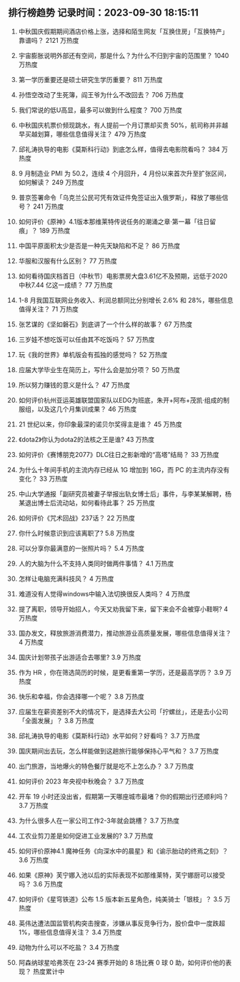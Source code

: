 
## 排行榜趋势 记录时间：2023-09-30 18:15:11
  
  1. 中秋国庆假期期间酒店价格上涨，选择和陌生网友「互换住房」「互换特产」靠谱吗？ 2121 万热度
    
  2. 宇宙膨胀说明外部还有空间，那是什么？为什么不归到宇宙的范围里？ 1040 万热度
    
  3. 第一学历重要还是硕士研究生学历重要？ 811 万热度
    
  4. 孙悟空改动了生死簿，阎王爷为什么不改回去？ 706 万热度
    
  5. 我们常说的低U高显，最多可以做到什么程度？ 700 万热度
    
  6. 中秋国庆机票价频现跳水，有人提前一个月订票却买贵 50%，航司称并非越早买越划算，哪些信息值得关注？ 479 万热度
    
  7. 邱礼涛执导的电影《莫斯科行动》到底怎么样，值得去电影院看吗？ 384 万热度
    
  8. 9 月制造业 PMI 为 50.2，连续 4 个月回升，4 月份以来首次升至扩张区间，如何解读？ 249 万热度
    
  9. 普京签署命令「乌克兰公民可凭有效证件免签证出入俄罗斯」，释放了哪些信号？ 241 万热度
    
  10. 如何评价《原神》4.1版本那维莱特传说任务的潮涌之章·第一幕「往日留痕」？ 189 万热度
    
  11. 中国平原面积太少是否是一种先天缺陷和不足？ 86 万热度
    
  12. 华服和汉服有什么区别？ 77 万热度
    
  13. 如何看待国庆档首日（中秋节）电影票房大盘3.61亿不及预期，远低于2020中秋7.44 亿这一成绩？ 77 万热度
    
  14. 1-8 月我国互联网业务收入、利润总额同比分别增长 2.6% 和 28%，哪些信息值得关注？ 71 万热度
    
  15. 张艺谋的《坚如磐石》到底讲了一个什么样的故事？ 67 万热度
    
  16. 三岁娃不想吃饭可以任由其不吃饭吗？ 57 万热度
    
  17. 玩《我的世界》单机版会有孤独的感觉吗？ 52 万热度
    
  18. 应届大学毕业生在简历上，写什么会是加分项？ 50 万热度
    
  19. 所以努力赚钱的意义是什么？ 47 万热度
    
  20. 如何评价杭州亚运英雄联盟国家队以EDG为班底，朱开+阿布+茂凯·组成的制服组，以及这几个月集训成果？ 46 万热度
    
  21. 21 世纪以来，你印象最深的诺贝尔奖得主是谁？ 45 万热度
    
  22. 《dota2》你认为dota2的法核之王是谁? 43 万热度
    
  23. 如何评价《赛博朋克2077》DLC往日之影新增的“高塔”结局？ 33 万热度
    
  24. 为什么十年间手机的主流内存已经从 1G 增加到 16G，而 PC 的主流内存没有变化？ 33 万热度
    
  25. 中山大学通报「副研究员被妻子举报出轨女博士后」事件，与李某某解聘，杨某退出博士后流动站，如何看待此事？ 25 万热度
    
  26. 如何评价《咒术回战》237话？ 22 万热度
    
  27. 你什么时候意识到应该离职了? 5.8 万热度
    
  28. 可以分享你最满意的一张照片吗？ 5.4 万热度
    
  29. 人的大脑为什么不支持人类同时做两件事情？ 4.1 万热度
    
  30. 怎样让电脑充满科技风？ 4 万热度
    
  31. 难道没有人觉得windows中输入法切换很反人类吗？ 4 万热度
    
  32. 提了离职，领导开始招人，今天又劝我留下来，留下来会不会被穿小鞋啊? 4 万热度
    
  33. 国办发文，释放旅游消费潜力，推动旅游业高质量发展，哪些信息值得关注？ 4 万热度
    
  34. 国庆计划带孩子出游适合去哪里? 3.9 万热度
    
  35. 作为 HR ，你在筛选简历的时候，是更看重第一学历，还是最高学历？ 3.9 万热度
    
  36. 快乐和幸福，你会选择哪一个呢？ 3.8 万热度
    
  37. 应届生在薪资差别不大的情况下，是选择去大公司「拧螺丝」，还是去小公司「全面发展」？ 3.8 万热度
    
  38. 邱礼涛执导的电影《莫斯科行动》水平如何？好看吗？ 3.7 万热度
    
  39. 国庆期间出去玩，怎么样能做到这趟旅行能够保持心平气和？ 3.7 万热度
    
  40. 出门旅游，当地爆火的特色餐厅就是吃不上怎么办？ 3.7 万热度
    
  41. 如何评价 2023 年央视中秋晚会？ 3.7 万热度
    
  42. 开车 19 小时还没出省，假期第一天哪座城市最堵？你的假期出行还顺利吗？ 3.7 万热度
    
  43. 为什么很多人在一家公司工作2-3年就会跳槽？ 3.7 万热度
    
  44. 工农业剪刀差是如何促进工业发展的? 3.7 万热度
    
  45. 如何评价原神4.1 魔神任务《向深水中的晨星》和《谕示胎动的终焉之刻》？ 3.6 万热度
    
  46. 如果《原神》芙宁娜入池以后的实际表现不如那维莱特，芙宁娜厨可以接受吗？ 3.6 万热度
    
  47. 如何评价《星穹铁道》公布 1.5 版本新五星角色，纯美骑士「银枝」？ 3.5 万热度
    
  48. 英伟达遭法国监管机构突击搜查，涉嫌从事反竞争行为，股价盘中一度跌超 1%，哪些信息值得关注？ 3.4 万热度
    
  49. 动物为什么可以不吃盐？ 3.4 万热度
    
  50. 阿森纳球星哈弗茨在 23-24 赛季开始的 8 场比赛 0 球 0 助，如何评价他的表现？ 热度累计中
    